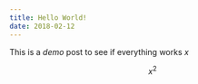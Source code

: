 ```yaml
---
title: Hello World!
date: 2018-02-12
---
```


This is a _demo_ post to see if everything works $x$

$$x^2$$
